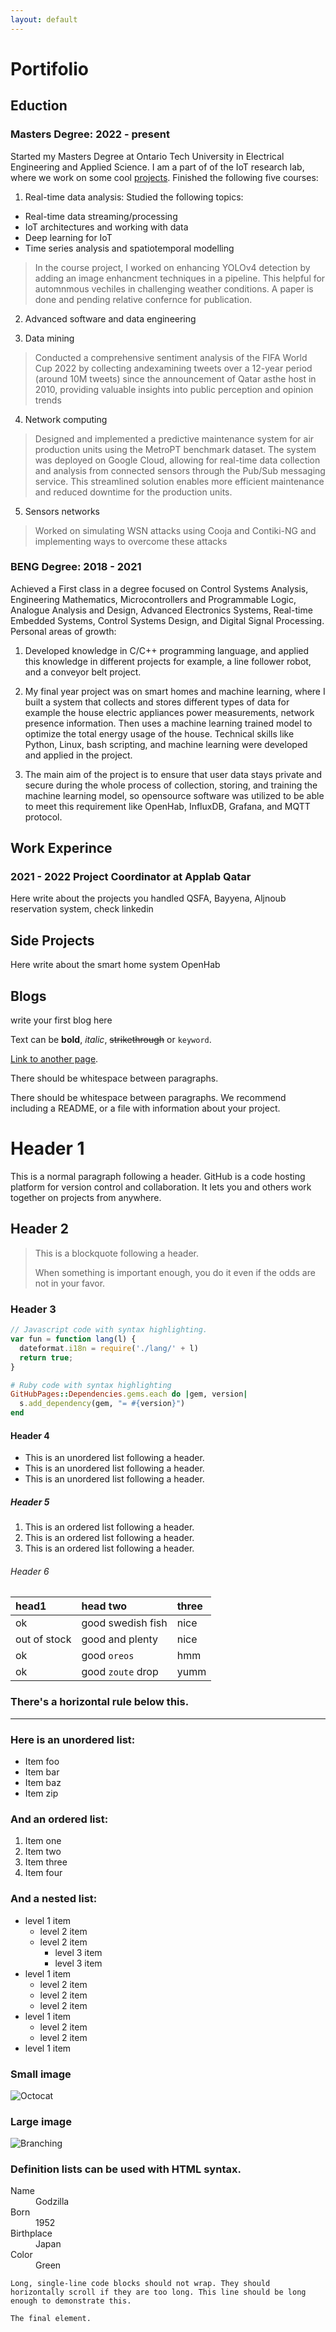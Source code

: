 ```yaml
---
layout: default
---
```


# Portifolio 

## Eduction
### Masters Degree: 2022 - present 
Started my Masters Degree at Ontario Tech University in Electrical Engineering and Applied Science. I am a part of of the IoT research lab, where we work on some cool [projects](https://iotresearchlab.ca). 
Finished the following five courses:
1. Real-time data analysis:
  Studied the following topics:
  * Real-time data streaming/processing 
  * IoT architectures and working with data
  * Deep learning for IoT
  * Time series analysis and spatiotemporal modelling

> In the course project, I worked on enhancing YOLOv4 detection by adding an image enhancment techniques in a pipeline. This helpful for automnmous 
> vechiles in challenging weather conditions. A paper is done and pending relative confernce for publication.

2. Advanced software and data engineering

3. Data mining
>	Conducted a comprehensive sentiment analysis of the FIFA World Cup 2022 by collecting 
> andexamining tweets over a 12-year period (around 10M tweets) since the announcement of Qatar 
> asthe host in 2010, providing valuable insights into public perception and opinion trends
4. Network computing
> Designed and implemented a predictive maintenance system for air production units using the MetroPT benchmark dataset. The system was deployed on Google Cloud, allowing for real-time data collection and analysis from connected sensors through the Pub/Sub messaging service. This streamlined solution enables more efficient maintenance and reduced downtime for the production units.

5. Sensors networks
> Worked on simulating WSN attacks using Cooja and Contiki-NG and implementing ways to overcome these attacks

### BENG Degree: 2018 - 2021 
Achieved a First class in a degree focused on Control Systems Analysis, Engineering Mathematics, Microcontrollers and Programmable Logic, Analogue Analysis and Design, Advanced Electronics Systems, Real-time Embedded Systems, Control Systems Design, and Digital Signal Processing.
Personal areas of growth:

1. Developed knowledge in C/C++ programming language, and applied this knowledge in different projects for example, a line follower robot, and a conveyor belt project.

2. My final year project was on smart homes and machine learning, where I built a system that collects and stores different types of data for example the house electric appliances power measurements, network presence information. Then uses a machine learning trained model to optimize the total energy usage of the house. Technical skills like Python, Linux, bash scripting, and machine learning were developed and applied in the project.

3. The main aim of the project is to ensure that user data stays private and secure during the whole process of collection, storing, and training the machine learning model, so opensource software was utilized to be able to meet this requirement like OpenHab, InfluxDB, Grafana, and MQTT protocol.	

## Work Experince

### 2021 - 2022 Project Coordinator at Applab Qatar
Here write about the projects you handled QSFA, Bayyena, Aljnoub reservation system, check linkedin

## Side Projects

Here write about the smart home system OpenHab





## Blogs

write your first blog here 










Text can be **bold**, _italic_, ~~strikethrough~~ or `keyword`.

[Link to another page](./another-page.html).

There should be whitespace between paragraphs.

There should be whitespace between paragraphs. We recommend including a README, or a file with information about your project.

# Header 1

This is a normal paragraph following a header. GitHub is a code hosting platform for version control and collaboration. It lets you and others work together on projects from anywhere.

## Header 2

> This is a blockquote following a header.
>
> When something is important enough, you do it even if the odds are not in your favor.

### Header 3

```js
// Javascript code with syntax highlighting.
var fun = function lang(l) {
  dateformat.i18n = require('./lang/' + l)
  return true;
}
```

```ruby
# Ruby code with syntax highlighting
GitHubPages::Dependencies.gems.each do |gem, version|
  s.add_dependency(gem, "= #{version}")
end
```

#### Header 4

*   This is an unordered list following a header.
*   This is an unordered list following a header.
*   This is an unordered list following a header.

##### Header 5

1.  This is an ordered list following a header.
2.  This is an ordered list following a header.
3.  This is an ordered list following a header.

###### Header 6

| head1        | head two          | three |
|:-------------|:------------------|:------|
| ok           | good swedish fish | nice  |
| out of stock | good and plenty   | nice  |
| ok           | good `oreos`      | hmm   |
| ok           | good `zoute` drop | yumm  |

### There's a horizontal rule below this.

* * *

### Here is an unordered list:

*   Item foo
*   Item bar
*   Item baz
*   Item zip

### And an ordered list:

1.  Item one
1.  Item two
1.  Item three
1.  Item four

### And a nested list:

- level 1 item
  - level 2 item
  - level 2 item
    - level 3 item
    - level 3 item
- level 1 item
  - level 2 item
  - level 2 item
  - level 2 item
- level 1 item
  - level 2 item
  - level 2 item
- level 1 item

### Small image

![Octocat](https://github.githubassets.com/images/icons/emoji/octocat.png)

### Large image

![Branching](https://guides.github.com/activities/hello-world/branching.png)


### Definition lists can be used with HTML syntax.

<dl>
<dt>Name</dt>
<dd>Godzilla</dd>
<dt>Born</dt>
<dd>1952</dd>
<dt>Birthplace</dt>
<dd>Japan</dd>
<dt>Color</dt>
<dd>Green</dd>
</dl>

```
Long, single-line code blocks should not wrap. They should horizontally scroll if they are too long. This line should be long enough to demonstrate this.
```

```
The final element.
```
